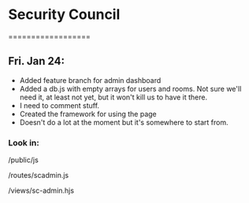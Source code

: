 # Security Council
==================

## Fri. Jan 24:
* Added feature branch for admin dashboard
* Added a db.js with empty arrays for users and rooms. Not sure we'll need it, at least not yet, but it won't kill us to have it there.
* I need to comment stuff.
* Created the framework for using the page
* Doesn't do a lot at the moment but it's somewhere to start from.

### Look in:
/public/js

/routes/scadmin.js

/views/sc-admin.hjs
